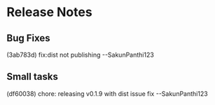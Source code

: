 
# Release Notes

## Bug Fixes
(3ab783d) fix:dist not publishing --SakunPanthi123

## Small tasks
(df60038) chore: releasing v0.1.9 with dist issue fix --SakunPanthi123

